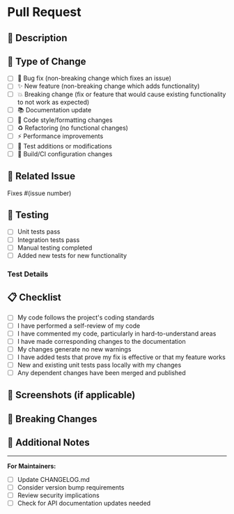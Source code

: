 # Pull Request

## 📝 Description

<!-- Provide a brief description of the changes in this PR -->

## 🎯 Type of Change

<!-- Mark the relevant option with an "x" -->

- [ ] 🐛 Bug fix (non-breaking change which fixes an issue)
- [ ] ✨ New feature (non-breaking change which adds functionality)
- [ ] 💥 Breaking change (fix or feature that would cause existing functionality to not work as expected)
- [ ] 📚 Documentation update
- [ ] 🎨 Code style/formatting changes
- [ ] ♻️ Refactoring (no functional changes)
- [ ] ⚡ Performance improvements
- [ ] 🧪 Test additions or modifications
- [ ] 🔧 Build/CI configuration changes

## 🔗 Related Issue

<!-- Link to the issue this PR addresses -->
Fixes #(issue number)

## 🧪 Testing

<!-- Describe the tests you ran to verify your changes -->

- [ ] Unit tests pass
- [ ] Integration tests pass
- [ ] Manual testing completed
- [ ] Added new tests for new functionality

### Test Details

<!-- Provide details about testing -->

## 📋 Checklist

<!-- Mark completed items with an "x" -->

- [ ] My code follows the project's coding standards
- [ ] I have performed a self-review of my code
- [ ] I have commented my code, particularly in hard-to-understand areas
- [ ] I have made corresponding changes to the documentation
- [ ] My changes generate no new warnings
- [ ] I have added tests that prove my fix is effective or that my feature works
- [ ] New and existing unit tests pass locally with my changes
- [ ] Any dependent changes have been merged and published

## 📸 Screenshots (if applicable)

<!-- Add screenshots to help explain your changes -->

## 🔄 Breaking Changes

<!-- If this PR introduces breaking changes, describe them here -->

## 📖 Additional Notes

<!-- Any additional information that reviewers should know -->

---

**For Maintainers:**

- [ ] Update CHANGELOG.md
- [ ] Consider version bump requirements
- [ ] Review security implications
- [ ] Check for API documentation updates needed